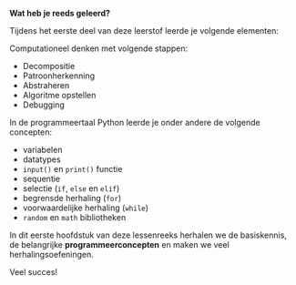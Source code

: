 **Wat heb je reeds geleerd?**

Tijdens het eerste deel van deze leerstof leerde je volgende elementen: 

Computationeel denken met volgende stappen: 
- Decompositie
- Patroonherkenning
- Abstraheren
- Algoritme opstellen
- Debugging


In de programmeertaal Python leerde je onder andere de volgende concepten: 

- variabelen 
- datatypes
- `input()` en `print()` functie 
- sequentie 
- selectie (`if`, `else` en `elif`)
- begrensde herhaling (`for`)
- voorwaardelijke herhaling (`while`)
- `random` en `math` bibliotheken

In dit eerste hoofdstuk van deze lessenreeks herhalen we de basiskennis, de belangrijke **programmeerconcepten** en maken we veel herhalingsoefeningen. 

Veel succes! 